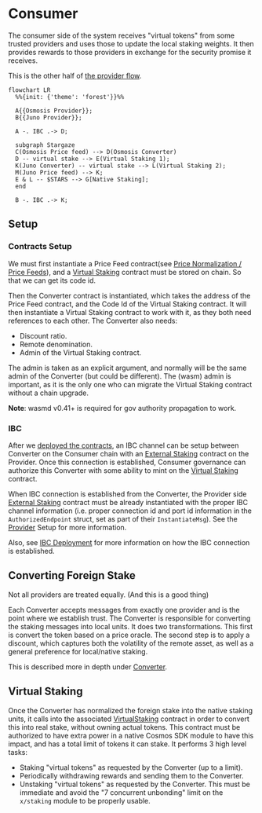 # Consumer

The consumer side of the system receives "virtual tokens" from
some trusted providers and uses those to update the local staking weights.
It then provides rewards to those providers in exchange for
the security promise it receives.

This is the other half of [the provider flow](../provider/Provider.md).

```mermaid
flowchart LR
  %%{init: {'theme': 'forest'}}%%

  A{{Osmosis Provider}};
  B{{Juno Provider}};

  A -. IBC .-> D;

  subgraph Stargaze
  C(Osmosis Price feed) --> D(Osmosis Converter)
  D -- virtual stake --> E(Virtual Staking 1);
  K(Juno Converter) -- virtual stake --> L(Virtual Staking 2);
  M(Juno Price feed) --> K;
  E & L -- $STARS --> G[Native Staking];
  end

  B -. IBC .-> K;
```

## Setup

### Contracts Setup

We must first instantiate a Price Feed contract(see [Price Normalization / Price Feeds](./Converter.md#price-feeds)),
and a [Virtual Staking](./VirtualStaking.md) contract must be stored on chain. So that we can get its code id.

Then the Converter contract is instantiated, which takes the address of the Price Feed contract, and the Code Id
of the Virtual Staking contract.
It will then instantiate a Virtual Staking contract to work with it, as they both need references
to each other.
The Converter also needs:
 - Discount ratio.
 - Remote denomination.
 - Admin of the Virtual Staking contract.

The admin is taken as an explicit argument, and normally will be the same admin of the Converter (but
could be different). The (wasm) admin is important, as it is the only one who can migrate the Virtual
Staking contract without a chain upgrade.

**Note**: wasmd v0.41+ is required for gov authority propagation to work.

### IBC

After we [deployed the contracts](../ibc/Overview.md#deployment), an IBC channel can be setup between Converter on the Consumer
chain with an [External Staking](../provider/ExternalStaking.md) contract on the Provider. Once this
connection is established, Consumer governance can authorize this Converter with some ability to mint
on the [Virtual Staking](./VirtualStaking.md) contract.

When IBC connection is established from the Converter, the Provider side [External Staking](../provider/ExternalStaking.md)
contract must be already instantiated with the proper IBC channel information (i.e. proper connection id
and port id information in the `AuthorizedEndpoint` struct, set as part of their `InstantiateMsg`).
See the [Provider](../provider/Provider.md) Setup for more information.

Also, see [IBC Deployment](../ibc/ControlChannel.md#deployment) for more information on how the IBC connection is established.

## Converting Foreign Stake

Not all providers are treated equally. (And this is a good thing)

Each Converter accepts messages from exactly one provider and is
the point where we establish trust. The Converter is responsible for
converting the staking messages into local units. It does two transformations.
This first is convert the token based on a price oracle. The second step is to apply a discount,
which captures both the volatility of the remote asset, as well as
a general preference for local/native staking.

This is described more in depth under [Converter](./Converter.md#staking-flow).

## Virtual Staking

Once the Converter has normalized the foreign stake into the native staking units,
it calls into the associated [VirtualStaking](./VirtualStaking.md) contract in order
to convert this into real stake, without owning actual tokens. This contract must be
authorized to have extra power in a native Cosmos SDK module to have this impact, and has
a total limit of tokens it can stake. It performs 3 high level tasks:

- Staking "virtual tokens" as requested by the Converter (up to a limit).
- Periodically withdrawing rewards and sending them to the Converter.
- Unstaking "virtual tokens" as requested by the Converter. This must be immediate and
  avoid the "7 concurrent unbonding" limit on the `x/staking` module to be properly usable.
